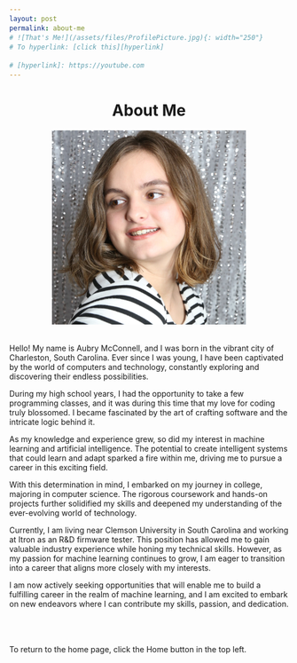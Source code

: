 ```yaml
---
layout: post
permalink: about-me
# ![That's Me!](/assets/files/ProfilePicture.jpg){: width="250"}
# To hyperlink: [click this][hyperlink]

# [hyperlink]: https://youtube.com
---
```

    
<h1 class="post-title p-name"><span class="gold"> <div style="text-align:center"> About Me </div></span></h1>

<div style="text-align: center"><img src="./assets/files/SideEyePic.jpg" width="350"></div>

<br>Hello! My name is Aubry McConnell, and I was born in the vibrant city of Charleston, South Carolina. Ever since I was young, I have been captivated by the world of computers and technology, constantly exploring and discovering their endless possibilities.

During my high school years, I had the opportunity to take a few programming classes, and it was during this time that my love for coding truly blossomed. I became fascinated by the art of crafting software and the intricate logic behind it.

As my knowledge and experience grew, so did my interest in machine learning and artificial intelligence. The potential to create intelligent systems that could learn and adapt sparked a fire within me, driving me to pursue a career in this exciting field.

With this determination in mind, I embarked on my journey in college, majoring in computer science. The rigorous coursework and hands-on projects further solidified my skills and deepened my understanding of the ever-evolving world of technology.

Currently, I am living near Clemson University in South Carolina and working at Itron as an R&D firmware tester. This position has allowed me to gain valuable industry experience while honing my technical skills. However, as my passion for machine learning continues to grow, I am eager to transition into a career that aligns more closely with my interests.

I am now actively seeking opportunities that will enable me to build a fulfilling career in the realm of machine learning, and I am excited to embark on new endeavors where I can contribute my skills, passion, and dedication.

<br><br><br>To return to the home page, click the Home button in the top left.
